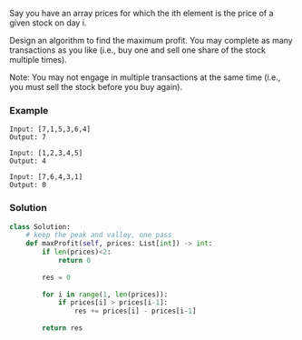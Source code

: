 Say you have an array prices for which the ith element is the price of a given stock on day i.

Design an algorithm to find the maximum profit. You may complete as many transactions as you like (i.e., buy one and sell one share of the stock multiple times).

Note: You may not engage in multiple transactions at the same time (i.e., you must sell the stock before you buy again).
### Example
```
Input: [7,1,5,3,6,4]
Output: 7

Input: [1,2,3,4,5]
Output: 4

Input: [7,6,4,3,1]
Output: 0
```

### Solution

```python
class Solution:
    # keep the peak and valley, one pass
    def maxProfit(self, prices: List[int]) -> int:
        if len(prices)<2: 
            return 0
        
        res = 0
        
        for i in range(1, len(prices)):
            if prices[i] > prices[i-1]:
                res += prices[i] - prices[i-1]
        
        return res
```